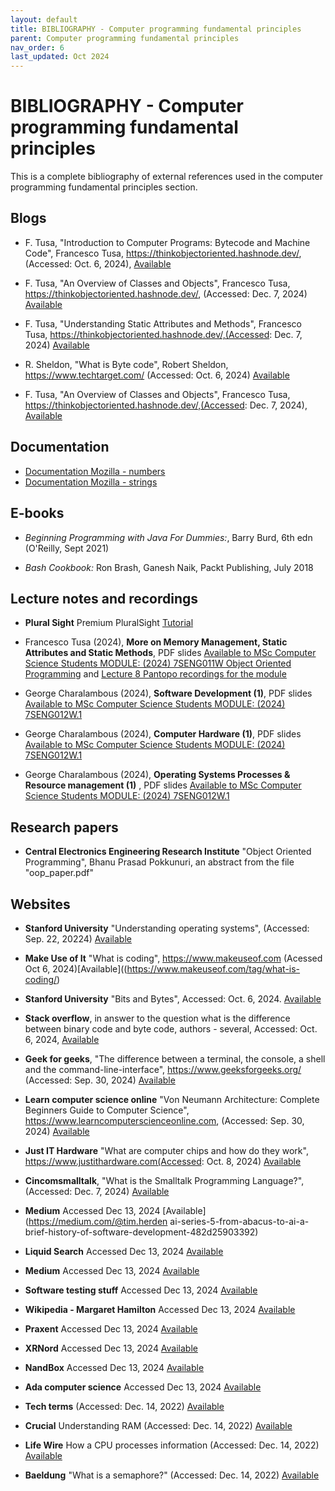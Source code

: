 ```yaml
---
layout: default
title: BIBLIOGRAPHY - Computer programming fundamental principles
parent: Computer programming fundamental principles
nav_order: 6
last_updated: Oct 2024
---
```


# BIBLIOGRAPHY - Computer programming fundamental principles

This is a complete bibliography of external references used in the computer programming fundamental principles section.

## Blogs

- F. Tusa, "Introduction to Computer Programs: Bytecode and Machine Code", Francesco Tusa, <https://thinkobjectoriented.hashnode.dev/>, (Accessed: Oct. 6, 2024), [Available](https://thinkobjectoriented.hashnode.dev/introduction-to-computer-programs-bytecode-machine-code)

- F. Tusa, "An Overview of Classes and Objects",  Francesco Tusa, <https://thinkobjectoriented.hashnode.dev/>, (Accessed: Dec. 7, 2024) [Available](https://thinkobjectoriented.hashnode.dev/introduction-to-the-java-language)

- F. Tusa, "Understanding Static Attributes and Methods", Francesco Tusa, <https://thinkobjectoriented.hashnode.dev/,(Accessed>: Dec. 7, 2024) [Available](https://thinkobjectoriented.hashnode.dev/understanding-static-attributes-and-methods)

- R. Sheldon, "What is Byte code", Robert Sheldon, <https://www.techtarget.com/> (Accessed: Oct. 6, 2024) [Available](https://www.techtarget.com/whatis/definition/bytecode)

- F. Tusa, "An Overview of Classes and Objects", Francesco Tusa, <https://thinkobjectoriented.hashnode.dev/,(Accessed>: Dec. 7, 2024), [Available](https://thinkobjectoriented.hashnode.dev/overview-of-objects-and-classes)

## Documentation

- [Documentation Mozilla - numbers](https://developer.mozilla.org/en-US/docs/Web/JavaScript/Reference/Global_Objects/Number)
- [Documentation Mozilla - strings](https://developer.mozilla.org/en-US/docs/Web/JavaScript/Reference/Global_Objects/String)

## E-books

- _Beginning Programming with Java For Dummies:_, Barry Burd, 6th edn (O'Reilly, Sept 2021)

- _Bash Cookbook:_ Ron Brash, Ganesh Naik, Packt Publishing, July 2018

## Lecture notes and recordings

- __Plural Sight__ Premium PluralSight [Tutorial](https://app.pluralsight.com/library/courses/managing-jobs-processes-bash-z-shell/table-of-contents)

- Francesco Tusa (2024), __More on Memory Management, Static Attributes and Static Methods__, PDF slides  [Available to MSc Computer Science Students MODULE: (2024) 7SENG011W Object Oriented Programming](https://learning.westminster.ac.uk/ultra/courses/_98802_1/outline/file/_5052469_1) and [Lecture 8 Pantopo recordings for the module](https://westminster.cloud.panopto.eu/Panopto/Pages/Viewer.aspx?id=52932e3e-4774-4e02-ab70-b227009d73e8)

- George Charalambous (2024), __Software Development (1)__, PDF slides [Available to MSc Computer Science Students MODULE: (2024) 7SENG012W.1](https://learning.westminster.ac.uk/ultra/courses/_98804_1/outline/file/_5365890_1)

- George Charalambous (2024), __Computer Hardware (1)__, PDF slides [Available to MSc Computer Science Students MODULE: (2024) 7SENG012W.1](https://learning.westminster.ac.uk/ultra/courses/_98804_1/outline/file/_5377599_1)

- George Charalambous (2024), __Operating Systems Processes & Resource management (1)__ , PDF slides [Available to MSc Computer Science Students MODULE: (2024) 7SENG012W.1](https://learning.westminster.ac.uk/ultra/courses/_98804_1/outline/file/_5377599_1)

## Research papers

- __Central Electronics Engineering Research Institute__ "Object Oriented Programming", Bhanu Prasad Pokkunuri, an abstract from the file "oop_paper.pdf"

## Websites

- __Stanford University__ "Understanding operating systems", (Accessed: Sep. 22, 20224) [Available](https://www.uow.edu.au/student/support-services/academic-skills/online-resources/technology-and-software/operating-systems/)

- __Make Use of It__ "What is coding", <https://www.makeuseof.com> (Acessed Oct 6, 2024)[Available]((<https://www.makeuseof.com/tag/what-is-coding/>)

- __Stanford University__ "Bits and Bytes", Accessed: Oct. 6, 2024. [Available](https://web.stanford.edu/class/cs101/bits-bytes.html)

- __Stack overflow__, in answer to the question what is the difference between binary code and byte code, authors - several, Accessed: Oct. 6, 2024, [Available](https://stackoverflow.com/questions/67467615/what-is-the-difference-between-binary-code-and-byte-code)

- __Geek for geeks__, "The difference between a terminal, the console, a shell and the command-line-interface", <https://www.geeksforgeeks.org/> (Accessed: Sep. 30, 2024) [Available](https://www.geeksforgeeks.org/difference-between-terminal-console-shell-and-command-line/)

- __Learn computer science online__ "Von Neumann Architecture: Complete Beginners Guide to Computer Science", <https://www.learncomputerscienceonline.com>, (Accessed: Sep. 30, 2024) [Available](https://www.learncomputerscienceonline.com/von-neumann-architecture/)

- __Just IT Hardware__ "What are computer chips and how do they work", <https://www.justithardware.com(Accessed>: Oct. 8, 2024) [Available](https://www.justithardware.com/blog/what-are-computer-chips-and-how-do-they-work/)

- __Cincomsmalltalk__, "What is the Smalltalk Programming Language?",(Accessed: Dec. 7, 2024) [Available](https://www.cincomsmalltalk.com/main/info/quick-start/what-is-the-smalltalk-programming-language/)

- __Medium__ Accessed Dec 13, 2024 [Available](<https://medium.com/@tim.herden> ai-series-5-from-abacus-to-ai-a-brief-history-of-software-development-482d25903392)

- __Liquid Search__ Accessed Dec 13, 2024 [Available](https://www.liquisearch.com/history_of_software_engineering/overview)

- __Medium__ Accessed Dec 13, 2024 [Available](https://medium.com/@mitzijackson/history-of-software-development-from-punched-cards-to-artificial-intelligence-6dc779d1d784)

- __Software testing stuff__ Accessed Dec 13, 2024 [Available](https://www.softwaretestingstuff.com/2007/09/brief-history-of-software-engineering.html)

- __Wikipedia - Margaret Hamilton__ Accessed Dec 13, 2024 [Available](https://en.wikipedia.org/wiki/Margaret_Hamilton_software_engineer)

- __Praxent__ Accessed Dec 13, 2024 [Available](https://praxent.com/blog/history-of-software-development-innovation)

- __XRNord__ Accessed Dec 13, 2024 [Available](https://www.xrnord.com/post/the-history-of-software-development-from-early-days-to-modern-times)

- __NandBox__ Accessed Dec 13, 2024 [Available](https://nandbox.com/the-history-of-software-development-over-70-years-of-innovation/)

- __Ada computer science__ Accessed Dec 13, 2024 [Available](https://adacomputerscience.org/concepts/trans_bnf)

- __Tech terms__ (Accessed: Dec. 14, 2022) [Available](https://techterms.com/definition/gigahertz)

- __Crucial__ Understanding RAM (Accessed: Dec. 14, 2022) [Available](https://www.crucial.com/articles/about-memory/support-what-does-computer-memory-do)

- __Life Wire__ How a CPU processes information (Accessed: Dec. 14, 2022) [Available](https://www.lifewire.com/what-is-a-cpu-2618150)

- __Baeldung__ "What is a semaphore?" (Accessed: Dec. 14, 2022) [Available](https://www.baeldung.com/cs/semaphore)
